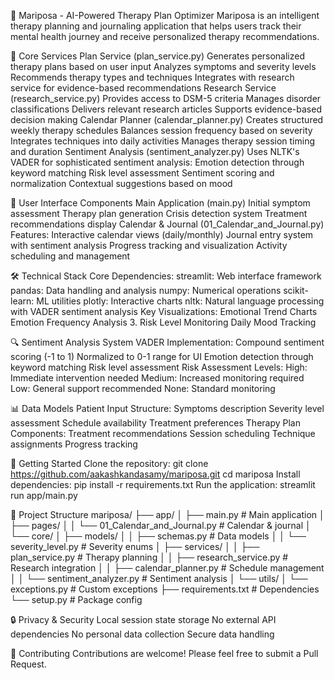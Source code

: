🦋 Mariposa - AI-Powered Therapy Plan Optimizer
Mariposa is an intelligent therapy planning and journaling application that helps users track their mental health journey and receive personalized therapy recommendations.

🌟 Core Services
Plan Service (plan_service.py)
Generates personalized therapy plans based on user input
Analyzes symptoms and severity levels
Recommends therapy types and techniques
Integrates with research service for evidence-based recommendations
Research Service (research_service.py)
Provides access to DSM-5 criteria
Manages disorder classifications
Delivers relevant research articles
Supports evidence-based decision making
Calendar Planner (calendar_planner.py)
Creates structured weekly therapy schedules
Balances session frequency based on severity
Integrates techniques into daily activities
Manages therapy session timing and duration
Sentiment Analysis (sentiment_analyzer.py)
Uses NLTK's VADER for sophisticated sentiment analysis:
Emotion detection through keyword matching
Risk level assessment
Sentiment scoring and normalization
Contextual suggestions based on mood

📱 User Interface Components
Main Application (main.py)
Initial symptom assessment
Therapy plan generation
Crisis detection system
Treatment recommendations display
Calendar & Journal (01_Calendar_and_Journal.py)
Features:
Interactive calendar views (daily/monthly)
Journal entry system with sentiment analysis
Progress tracking and visualization
Activity scheduling and management

🛠️ Technical Stack
Core Dependencies:
streamlit: Web interface framework
pandas: Data handling and analysis
numpy: Numerical operations
scikit-learn: ML utilities
plotly: Interactive charts
nltk: Natural language processing with VADER sentiment analysis
Key Visualizations:
Emotional Trend Charts
Emotion Frequency Analysis
3. Risk Level Monitoring
Daily Mood Tracking

🔍 Sentiment Analysis System
VADER Implementation:
Compound sentiment scoring (-1 to 1)
Normalized to 0-1 range for UI
Emotion detection through keyword matching
Risk level assessment
Risk Assessment Levels:
High: Immediate intervention needed
Medium: Increased monitoring required
Low: General support recommended
None: Standard monitoring

📊 Data Models
Patient Input Structure:
Symptoms description
Severity level assessment
Schedule availability
Treatment preferences
Therapy Plan Components:
Treatment recommendations
Session scheduling
Technique assignments
Progress tracking

🚀 Getting Started
Clone the repository:
git clone https://github.com/aakashkandasamy/mariposa.git
cd mariposa
Install dependencies:
pip install -r requirements.txt
Run the application:
streamlit run app/main.py

📁 Project Structure
mariposa/
├── app/
│ ├── main.py # Main application
│ ├── pages/
│ │ └── 01_Calendar_and_Journal.py # Calendar & journal
│ └── core/
│ ├── models/
│ │ ├── schemas.py # Data models
│ │ └── severity_level.py # Severity enums
│ ├── services/
│ │ ├── plan_service.py # Therapy planning
│ │ ├── research_service.py # Research integration
│ │ ├── calendar_planner.py # Schedule management
│ │ └── sentiment_analyzer.py # Sentiment analysis
│ └── utils/
│ └── exceptions.py # Custom exceptions
├── requirements.txt # Dependencies
└── setup.py # Package config

🔒 Privacy & Security
Local session state storage
No external API dependencies
No personal data collection
Secure data handling

🤝 Contributing
Contributions are welcome! Please feel free to submit a Pull Request.
